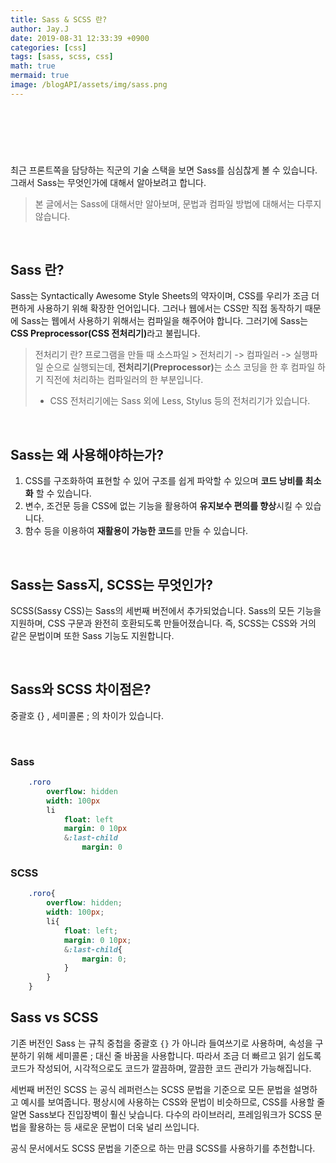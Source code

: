 ```yaml
---
title: Sass & SCSS 란?
author: Jay.J
date: 2019-08-31 12:33:39 +0900
categories: [css]
tags: [sass, scss, css]
math: true
mermaid: true
image: /blogAPI/assets/img/sass.png
---
```


<br>

## &nbsp;

최근 프론트쪽을 담당하는 직군의 기술 스택을 보면 Sass를 심심찮게 볼 수 있습니다.
그래서 Sass는 무엇인가에 대해서 알아보려고 합니다.

> 본 글에서는 Sass에 대해서만 알아보며, 문법과 컴파일 방법에 대해서는 다루지 않습니다.

<br>

## Sass 란?
Sass는 Syntactically Awesome Style Sheets의 약자이며,
CSS를 우리가 조금 더 편하게 사용하기 위해 확장한 언어입니다.
그러나 웹에서는 CSS만 직접 동작하기 때문에 Sass는 웹에서 사용하기 위해서는 컴파일을 해주어야 합니다.
그러기에 Sass는 <b>CSS Preprocessor(CSS 전처리기)</b>라고 불립니다. 
> 전처리기 란?
> 프로그램을 만들 때 소스파일 > 전처리기 -> 컴파일러 ->  실행파일 순으로 실행되는데,
> <b>전처리기(Preprocessor)</b>는 소스 코딩을 한 후 컴파일 하기 직전에 처리하는 컴파일러의 한 부분입니다.
> * CSS 전처리기에는 Sass 외에 Less, Stylus 등의 전처리기가 있습니다.

<br>
  
## Sass는 왜 사용해야하는가?
1. CSS를 구조화하여 표현할 수 있어 구조를 쉽게 파악할 수 있으며 <b>코드 낭비를 최소화</b> 할 수 있습니다.
2. 변수, 조건문 등을 CSS에 없는 기능을 활용하여 <b>유지보수 편의를 향상</b>시킬 수 있습니다.
3. 함수 등을 이용하여 <b>재활용이 가능한 코드</b>를 만들 수 있습니다.

<br>
  
## Sass는 Sass지, SCSS는 무엇인가?
SCSS(Sassy CSS)는 Sass의 세번째 버전에서 추가되었습니다.
Sass의 모든 기능을 지원하며, CSS 구문과 완전히 호환되도록 만들어졌습니다.
즉, SCSS는 CSS와 거의 같은 문법이며 또한 Sass 기능도 지원합니다.

<br>
  
## Sass와 SCSS 차이점은?
중괄호 {} , 세미콜론 ; 의 차이가 있습니다.

<br>
  
### Sass
```sass
    .roro
        overflow: hidden
        width: 100px
        li
            float: left
            margin: 0 10px
            &:last-child
                margin: 0
```

### SCSS
```scss
    .roro{
        overflow: hidden;
        width: 100px;
        li{
            float: left;
            margin: 0 10px;
            &:last-child{
                margin: 0;
            }
        }
    }
```

## Sass vs SCSS
기존 버전인 Sass 는
규칙 중첩을 중괄호 <code>{}</code> 가 아니라 들여쓰기로 사용하며,
속성을 구분하기 위해 세미콜론 ; 대신 줄 바꿈을 사용합니다.
따라서 조금 더 빠르고 읽기 쉽도록 코드가 작성되어,
시각적으로도 코드가 깔끔하며, 깔끔한 코드 관리가 가능해집니다.
<br>

세번째 버전인 SCSS 는
공식 레퍼런스는 SCSS 문법을 기준으로 모든 문법을 설명하고 예시를 보여줍니다.
평상시에 사용하는 CSS와 문법이 비슷하므로, CSS를 사용할 줄 알면 Sass보다 진입장벽이 훨신 낮습니다.
다수의 라이브러리, 프레임워크가 SCSS 문법을 활용하는 등 새로운 문법이 더욱 널리 쓰입니다.
<br>

공식 문서에서도 SCSS 문법을 기준으로 하는 만큼 SCSS를 사용하기를 추천합니다.